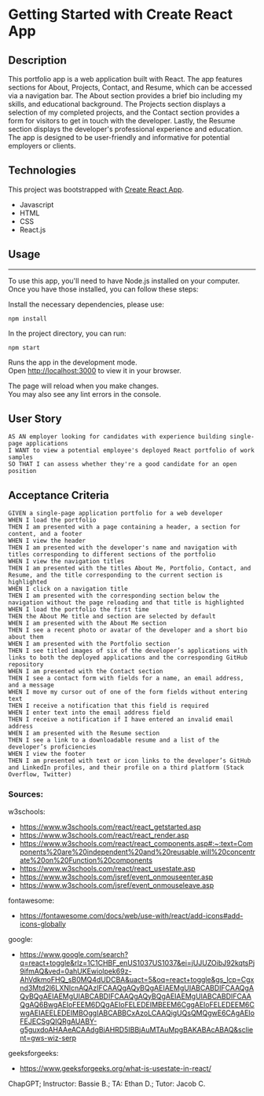 # Getting Started with Create React App



## Description

This portfolio app is a web application built with React. The app features sections for About, Projects, Contact, and Resume, which can be accessed via a navigation bar. The About section provides a brief bio including my skills, and educational background. The Projects section displays a selection of my completed projects, and the Contact section provides a form for visitors to get in touch with the developer. Lastly, the Resume section displays the developer's professional experience and education. The app is designed to be user-friendly and informative for potential employers or clients.

## Technologies  

This project was bootstrapped with [Create React App](https://github.com/facebook/create-react-app).
- Javascript 
- HTML
- CSS
- React.js

## Usage
***
To use this app, you'll need to have Node.js installed on your computer. Once you have those installed, you can follow these steps:


Install the necessary dependencies, please use:
```
npm install
```

In the project directory, you can run:

```
npm start
```

Runs the app in the development mode.\
Open [http://localhost:3000](http://localhost:3000) to view it in your browser.

The page will reload when you make changes.\
You may also see any lint errors in the console.

## User Story
```
AS AN employer looking for candidates with experience building single-page applications
I WANT to view a potential employee's deployed React portfolio of work samples
SO THAT I can assess whether they're a good candidate for an open position
```
## Acceptance Criteria
```
GIVEN a single-page application portfolio for a web developer
WHEN I load the portfolio
THEN I am presented with a page containing a header, a section for content, and a footer
WHEN I view the header
THEN I am presented with the developer's name and navigation with titles corresponding to different sections of the portfolio
WHEN I view the navigation titles
THEN I am presented with the titles About Me, Portfolio, Contact, and Resume, and the title corresponding to the current section is highlighted
WHEN I click on a navigation title
THEN I am presented with the corresponding section below the navigation without the page reloading and that title is highlighted
WHEN I load the portfolio the first time
THEN the About Me title and section are selected by default
WHEN I am presented with the About Me section
THEN I see a recent photo or avatar of the developer and a short bio about them
WHEN I am presented with the Portfolio section
THEN I see titled images of six of the developer’s applications with links to both the deployed applications and the corresponding GitHub repository
WHEN I am presented with the Contact section
THEN I see a contact form with fields for a name, an email address, and a message
WHEN I move my cursor out of one of the form fields without entering text
THEN I receive a notification that this field is required
WHEN I enter text into the email address field
THEN I receive a notification if I have entered an invalid email address
WHEN I am presented with the Resume section
THEN I see a link to a downloadable resume and a list of the developer’s proficiencies
WHEN I view the footer
THEN I am presented with text or icon links to the developer’s GitHub and LinkedIn profiles, and their profile on a third platform (Stack Overflow, Twitter) 
```

### Sources:

w3schools:
- https://www.w3schools.com/react/react_getstarted.asp
- https://www.w3schools.com/react/react_render.asp
- https://www.w3schools.com/react/react_components.asp#:~:text=Components%20are%20independent%20and%20reusable,will%20concentrate%20on%20Function%20components
- https://www.w3schools.com/react/react_usestate.asp
- https://www.w3schools.com/jsref/event_onmouseenter.asp
- https://www.w3schools.com/jsref/event_onmouseleave.asp

fontawesome:
- https://fontawesome.com/docs/web/use-with/react/add-icons#add-icons-globally

google: 
- https://www.google.com/search?q=react+toggle&rlz=1C1CHBF_enUS1037US1037&ei=jUJUZOibJ92kqtsPj9ifmAQ&ved=0ahUKEwiolpek69z-AhVdkmoFHQ_sB0MQ4dUDCBA&uact=5&oq=react+toggle&gs_lcp=Cgxnd3Mtd2l6LXNlcnAQAzIFCAAQgAQyBQgAEIAEMgUIABCABDIFCAAQgAQyBQgAEIAEMgUIABCABDIFCAAQgAQyBQgAEIAEMgUIABCABDIFCAAQgAQ6BwgAEIoFEEM6DQgAEIoFELEDEIMBEEM6CggAEIoFELEDEEM6CwgAEIAEELEDEIMBOggIABCABBCxAzoLCAAQigUQsQMQgwE6CAgAEIoFEJECSgQIQRgAUABY-g5guxdoAHAAeACAAdgBiAHRD5IBBjAuMTAuMpgBAKABAcABAQ&sclient=gws-wiz-serp

geeksforgeeks:
- https://www.geeksforgeeks.org/what-is-usestate-in-react/

ChapGPT; Instructor: Bassie B.; TA: Ethan D.; Tutor: Jacob C. 
